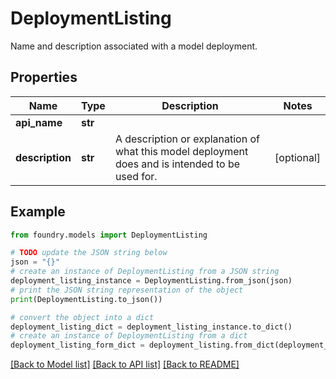 # DeploymentListing

Name and description associated with a model deployment.

## Properties

Name | Type | Description | Notes
------------ | ------------- | ------------- | -------------
**api_name** | **str** |  |
**description** | **str** | A description or explanation of what this model deployment does and is intended to be used for.  | \[optional\]

## Example

```python
from foundry.models import DeploymentListing

# TODO update the JSON string below
json = "{}"
# create an instance of DeploymentListing from a JSON string
deployment_listing_instance = DeploymentListing.from_json(json)
# print the JSON string representation of the object
print(DeploymentListing.to_json())

# convert the object into a dict
deployment_listing_dict = deployment_listing_instance.to_dict()
# create an instance of DeploymentListing from a dict
deployment_listing_form_dict = deployment_listing.from_dict(deployment_listing_dict)
```

[\[Back to Model list\]](../README.md#documentation-for-models) [\[Back to API list\]](../README.md#documentation-for-api-endpoints) [\[Back to README\]](../README.md)
